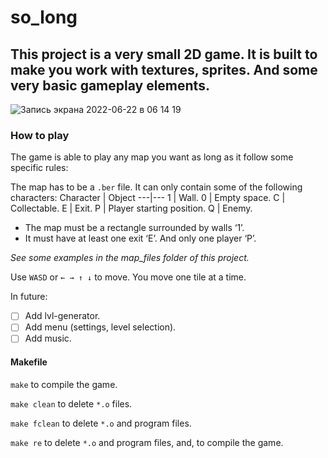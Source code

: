 # so_long
## This project is a very small 2D game. It is built to make you work with textures, sprites. And some very basic gameplay elements.

![Запись экрана 2022-06-22 в 06 14 19](https://user-images.githubusercontent.com/58878384/174935962-6dfd05ec-1a3a-434b-af25-68da1cb9c3f6.gif)

### How to play
The game is able to play any map you want as long as it follow some specific rules:

The map has to be a `.ber` file.
It can only contain some of the following characters:
Character | Object
---|---
1	| Wall.
0	| Empty space.
C	| Collectable.
E	| Exit.
P	| Player starting position.
Q | Enemy.

- The map must be a rectangle surrounded by walls ‘1’.
- It must have at least one exit ‘E’. And only one player ‘P’.

*See some examples in the map_files folder of this project.*
 
Use `WASD` or `← → ↑ ↓` to move. You move one tile at a time.
 
In future: 
- [ ] Add lvl-generator.
- [ ] Add menu (settings, level selection).
- [ ] Add music.

#### Makefile
`make` to compile the game.

`make clean` to delete `*.o` files.

`make fclean` to delete `*.o` and program files.

`make re` to delete `*.o` and program files, and, to compile the game.
